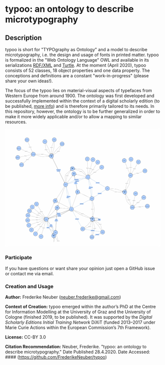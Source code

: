 # typoo: an ontology to describe microtypography 

## Description

typoo is short for "TYPOgraphy as Ontology" and a model to describe microtypography, i.e. the design and usage of fonts in printed matter. typoo is formalized in the "Web Ontology Language" OWL and available in its serializations [RDF/XML](https://github.com/FrederikeNeuber/typoo/blob/master/typoo-xml.owl) and [Turtle](https://github.com/FrederikeNeuber/typoo/blob/master/typoo-turtle.owl). At the moment (April 2020), typoo consists of 52 classes, 18 object properties and one data property. The conceptions and definitions are a constant "work-in-progress" (please share your own ideas!). 

The focus of the typoo lies on material-visual aspects of typefaces from Western Europe from around 1900. The ontology was first developed and successfully implemented within the context of a digital scholarly edition (to be published, [more info](https://github.com/FrederikeNeuber/stgd-prototype-edition)) and is therefore primarily tailored to its needs. In this repository, however, the ontology is to be further generalized in order to make it more widely applicable and/or to allow a mapping to similar resources. 

![Image of typoo in VOWL](https://github.com/FrederikeNeuber/typoo/blob/master/media/typoo-vowl.png)

### Participate

If you have questions or want share your opinion just open a GitHub issue or contact me via email.

### Creation and Usage

**Author:** Frederike Neuber (neuber.frederike@gmail.com)

**Context of Creation:** typoo emerged within the author’s PhD at the Centre for Information Modelling at the University of Graz and the University of Cologne (finished 2019, to be published). It was supported by the *Digital Scholarly Editions Initial Training Network* DiXiT (funded 2013–2017 under Marie Curie Actions within the European Commission’s 7th Framework). 

**License:** CC-BY 3.0

**Citation Recommendation:** Neuber, Frederike. "typoo: an ontology to describe microtypography." Date Published 28.4.2020. Date Accessed: #### (https://github.com/FrederikeNeuber/typoo)

    
